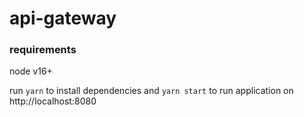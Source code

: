 # api-gateway

### requirements
node v16+

run `yarn` to install dependencies and `yarn start` to run application on http://localhost:8080

